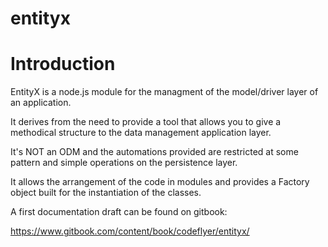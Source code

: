 entityx
=======

# Introduction
EntityX is a node.js module for the managment of the model/driver layer of an application.

It derives from the need to provide a tool that allows you to give a methodical structure to the data management application layer.

It's NOT an ODM and the automations provided are restricted at some pattern and simple operations on the persistence layer.

It allows the arrangement of the code in modules and provides a Factory object built for the instantiation of the classes.


A first documentation draft can be found on gitbook:

https://www.gitbook.com/content/book/codeflyer/entityx/
